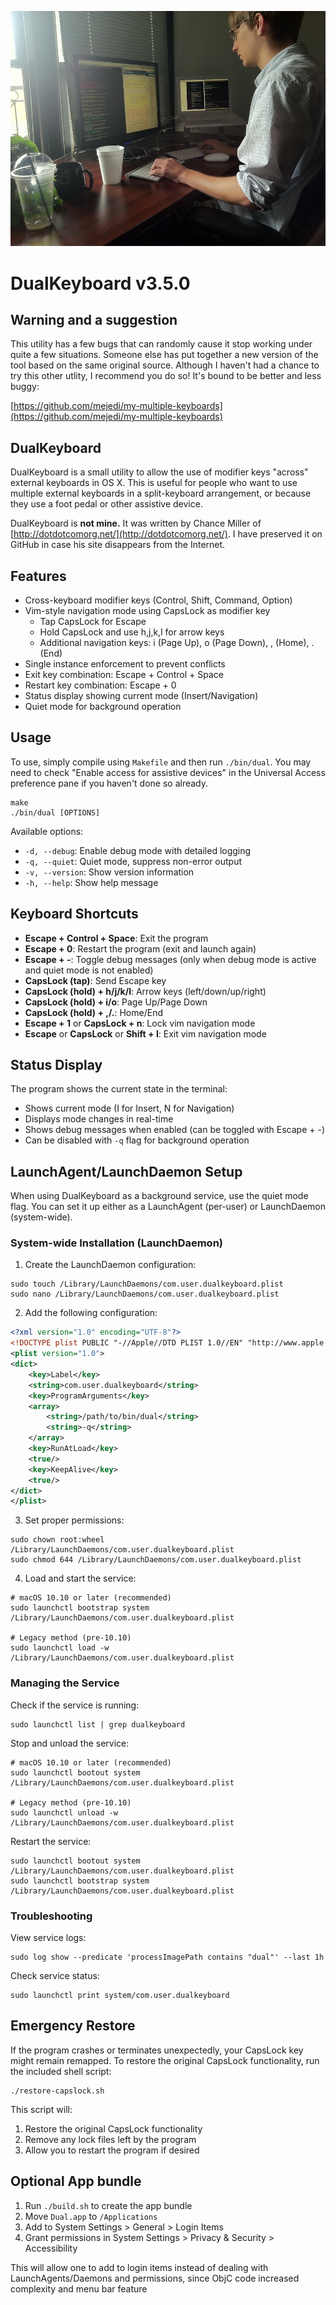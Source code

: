 ![Dual Wielding](dual.jpg)

# DualKeyboard v3.5.0

## Warning and a suggestion

This utility has a few bugs that can randomly cause it stop working under quite a few situations. Someone else has put together a new version of the tool based on the same original source. Although I haven't had a chance to try this other utlity, I recommend you do so! It's bound to be better and less buggy:

[https://github.com/mejedi/my-multiple-keyboards](https://github.com/mejedi/my-multiple-keyboards)

## DualKeyboard

DualKeyboard is a small utility to allow the use of modifier keys "across" external keyboards in OS X. This is useful for people who want to use multiple external keyboards in a split-keyboard arrangement, or because they use a foot pedal or other assistive device.

DualKeyboard is **not mine.** It was written by Chance Miller of [http://dotdotcomorg.net/](http://dotdotcomorg.net/). I have preserved it on GitHub in case his site disappears from the Internet.

## Features

- Cross-keyboard modifier keys (Control, Shift, Command, Option)
- Vim-style navigation mode using CapsLock as modifier key
  - Tap CapsLock for Escape
  - Hold CapsLock and use h,j,k,l for arrow keys
  - Additional navigation keys: i (Page Up), o (Page Down), , (Home), . (End)
- Single instance enforcement to prevent conflicts
- Exit key combination: Escape + Control + Space
- Restart key combination: Escape + 0
- Status display showing current mode (Insert/Navigation)
- Quiet mode for background operation

## Usage

To use, simply compile using `Makefile` and then run `./bin/dual`. You may need to check "Enable access for assistive devices" in the Universal Access preference pane if you haven't done so already.

```
make
./bin/dual [OPTIONS]
```

Available options:
- `-d, --debug`: Enable debug mode with detailed logging
- `-q, --quiet`: Quiet mode, suppress non-error output
- `-v, --version`: Show version information
- `-h, --help`: Show help message

## Keyboard Shortcuts

- **Escape + Control + Space**: Exit the program
- **Escape + 0**: Restart the program (exit and launch again)
- **Escape + -**: Toggle debug messages (only when debug mode is active and quiet mode is not enabled)
- **CapsLock (tap)**: Send Escape key
- **CapsLock (hold) + h/j/k/l**: Arrow keys (left/down/up/right)
- **CapsLock (hold) + i/o**: Page Up/Page Down
- **CapsLock (hold) + ,/.**: Home/End
- **Escape + 1** or **CapsLock + n**: Lock vim navigation mode
- **Escape** or **CapsLock** or **Shift + I**: Exit vim navigation mode

## Status Display

The program shows the current state in the terminal:
- Shows current mode (I for Insert, N for Navigation)
- Displays mode changes in real-time
- Shows debug messages when enabled (can be toggled with Escape + -)
- Can be disabled with `-q` flag for background operation

## LaunchAgent/LaunchDaemon Setup

When using DualKeyboard as a background service, use the quiet mode flag. You can set it up either as a LaunchAgent (per-user) or LaunchDaemon (system-wide).

### System-wide Installation (LaunchDaemon)

1. Create the LaunchDaemon configuration:
```
sudo touch /Library/LaunchDaemons/com.user.dualkeyboard.plist
sudo nano /Library/LaunchDaemons/com.user.dualkeyboard.plist
```

2. Add the following configuration:
```xml
<?xml version="1.0" encoding="UTF-8"?>
<!DOCTYPE plist PUBLIC "-//Apple//DTD PLIST 1.0//EN" "http://www.apple.com/DTDs/PropertyList-1.0.dtd">
<plist version="1.0">
<dict>
    <key>Label</key>
    <string>com.user.dualkeyboard</string>
    <key>ProgramArguments</key>
    <array>
        <string>/path/to/bin/dual</string>
        <string>-q</string>
    </array>
    <key>RunAtLoad</key>
    <true/>
    <key>KeepAlive</key>
    <true/>
</dict>
</plist>
```

3. Set proper permissions:
```
sudo chown root:wheel /Library/LaunchDaemons/com.user.dualkeyboard.plist
sudo chmod 644 /Library/LaunchDaemons/com.user.dualkeyboard.plist
```

4. Load and start the service:
```
# macOS 10.10 or later (recommended)
sudo launchctl bootstrap system /Library/LaunchDaemons/com.user.dualkeyboard.plist

# Legacy method (pre-10.10)
sudo launchctl load -w /Library/LaunchDaemons/com.user.dualkeyboard.plist
```

### Managing the Service

Check if the service is running:
```
sudo launchctl list | grep dualkeyboard
```

Stop and unload the service:
```
# macOS 10.10 or later (recommended)
sudo launchctl bootout system /Library/LaunchDaemons/com.user.dualkeyboard.plist

# Legacy method (pre-10.10)
sudo launchctl unload -w /Library/LaunchDaemons/com.user.dualkeyboard.plist
```

Restart the service:
```
sudo launchctl bootout system /Library/LaunchDaemons/com.user.dualkeyboard.plist
sudo launchctl bootstrap system /Library/LaunchDaemons/com.user.dualkeyboard.plist
```

### Troubleshooting

View service logs:
```
sudo log show --predicate 'processImagePath contains "dual"' --last 1h
```

Check service status:
```
sudo launchctl print system/com.user.dualkeyboard
```

## Emergency Restore

If the program crashes or terminates unexpectedly, your CapsLock key might remain remapped. To restore the original CapsLock functionality, run the included shell script:

```
./restore-capslock.sh
```

This script will:
1. Restore the original CapsLock functionality
2. Remove any lock files left by the program
3. Allow you to restart the program if desired

## Optional App bundle

1. Run `./build.sh` to create the app bundle
2. Move `Dual.app` to `/Applications`
3. Add to System Settings > General > Login Items
4. Grant permissions in System Settings > Privacy & Security > Accessibility

This will allow one to add to login items instead of dealing with LaunchAgents/Daemons and permissions, since ObjC code increased complexity and menu bar feature